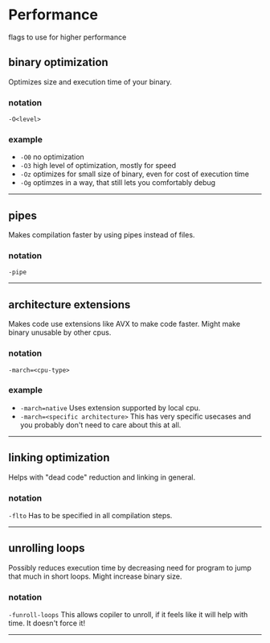 # Performance
flags to use for higher performance

## binary optimization
Optimizes size and execution time of your binary.
### notation
`-O<level>`
### example
- `-O0` no optimization
- `-O3` high level of optimization, mostly for speed
- `-Oz` optimizes for small size of binary, even for cost of execution time
- `-Og` optimzes in a way, that still lets you comfortably debug

*****

## pipes
Makes compilation faster by using pipes instead of files.
### notation
`-pipe`

*****

## architecture extensions
Makes code use extensions like AVX to make code faster. Might make binary unusable by other cpus.
### notation
`-march=<cpu-type>`
### example
- `-march=native` Uses extension supported by local cpu.
- `-march=<specific architecture>` This has very specific usecases and you probably don't need to care about this at all.

*****

## linking optimization
Helps with "dead code" reduction and linking in general.
### notation
`-flto` Has to be specified in all compilation steps.

*****

## unrolling loops
Possibly reduces execution time by decreasing need for program to jump that much in short loops. Might increase binary size.
### notation
`-funroll-loops` This allows copiler to unroll, if it feels like it will help with time. It doesn't force it!

*****

